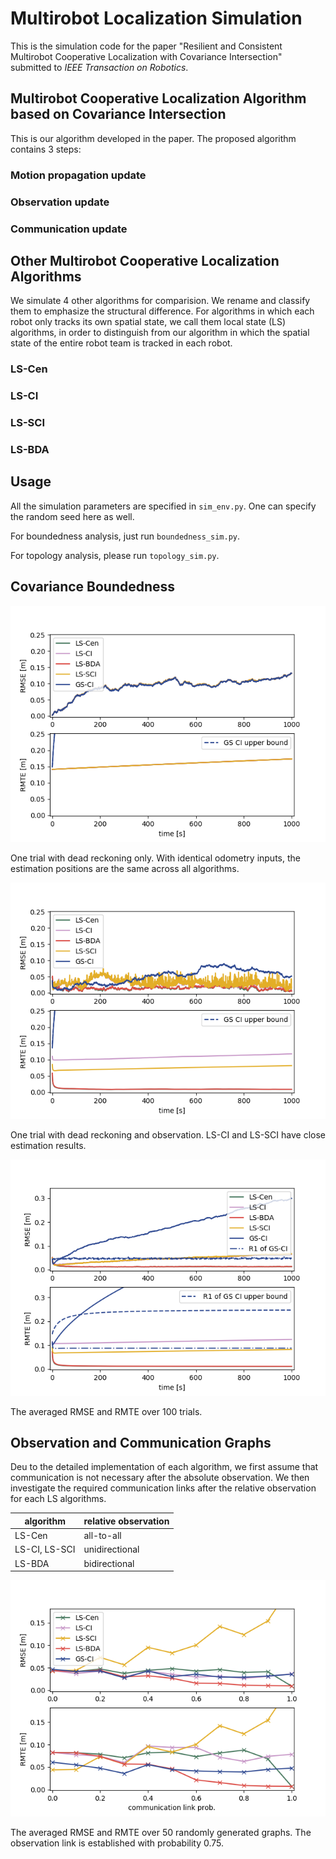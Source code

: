 # Multirobot Localization Simulation

This is the simulation code for the paper "Resilient and Consistent Multirobot Cooperative Localization with Covariance Intersection" submitted to *IEEE Transaction on Robotics*.



## Multirobot Cooperative Localization Algorithm based on Covariance Intersection

This is our algorithm developed in the paper. The proposed algorithm contains 3 steps:

### Motion propagation update

### Observation update

### Communication update



## Other Multirobot Cooperative Localization Algorithms

We simulate 4 other algorithms for comparision. We rename and classify them to emphasize the structural difference. For algorithms in which each robot only tracks its own spatial state, we call them local state (LS) algorithms, in order to distinguish from our algorithm in which the spatial state of the entire robot team is tracked in each robot.

### LS-Cen

### LS-CI

### LS-SCI

### LS-BDA




## Usage

All the simulation parameters are specified in `sim_env.py`. One can specify the random seed here as well.

For boundedness analysis, just run `boundedness_sim.py`.

For topology analysis, please run `topology_sim.py`.



## Covariance Boundedness

![](boundedness_result/performance_dr.png)

One trial with dead reckoning only. With identical odometry inputs, the estimation positions are the same across all algorithms.

![](boundedness_result/performance_obs.png)

One trial with dead reckoning and observation. LS-CI and LS-SCI have close estimation results.


![](boundedness_result/performance.png)

The averaged RMSE and RMTE over 100 trials.


## Observation and Communication Graphs

Deu to the detailed implementation of each algorithm, we first assume that communication is not necessary after the absolute observation. We then investigate the required communication links after the relative observation for each LS algorithms. 

algorithm   | relative observation 
------------ | ------------- 
LS\-Cen | all\-to\-all
LS\-CI, LS\-SCI | unidirectional
LS\-BDA | bidirectional

![](topology_result/topology.png)

The averaged RMSE and RMTE over 50 randomly generated graphs. The observation link is established with probability 0.75.
